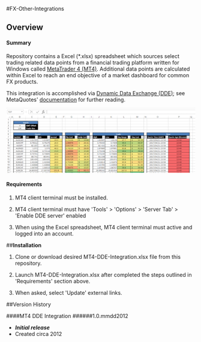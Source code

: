 #FX-Other-Integrations

## Overview
#### Summary
Repository contains a Excel (*.xlsx) spreadsheet which sources select trading related data points from a financial trading platform written for Windows called [MetaTrader 4 (MT4)](https://www.metatrader4.com/en).  Additional data points are calculated within Excel to reach an end objective of a market dashboard for common FX products.

This integration is accomplished via [Dynamic Data Exchange (DDE)](https://en.wikipedia.org/wiki/Dynamic_Data_Exchange); see MetaQuotes' [documentation](https://www.metatrader4.com/en/trading-platform/help/service/dde) for further reading.

![MT4 DDE Integration](/README-Images/MT4-DDE-Integration.png)

#### Requirements
1. MT4 client terminal must be installed.

2. MT4 client terminal must have 'Tools' > 'Options' > 'Server Tab' > 'Enable DDE server' enabled

1. When using the Excel spreadsheet, MT4 client terminal must active and logged into an account.

##**Installation**
1. Clone or download desired MT4-DDE-Integration.xlsx file from this repository.

2. Launch MT4-DDE-Integration.xlsx after completed the steps outlined in 'Requirements' section above.

4. When asked, select 'Update' external links.

##Version History

####MT4 DDE Integration
######1.0.mmdd2012
- ***Initial release***
- Created circa 2012